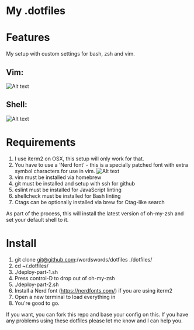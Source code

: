 # My .dotfiles

# Features

My setup with custom settings for bash, zsh and vim.

## Vim:

![Alt text](https://i.imgur.com/LsisDfP.png "My vim setup")

## Shell:

![Alt text](https://i.imgur.com/IN1SwL7.png "My zsh setup")

# Requirements

1. I use iterm2 on OSX, this setup will only work for that. 
2. You have to use a ‘Nerd font’ - this is a specially patched font with extra symbol characters for use in vim.
![Alt text](https://i.imgur.com/TOMXk1o.png "iTerm 2 setup")
3. vim must be installed via homebrew
4. git must be installed and setup with ssh for github
5. eslint must be installed for JavaScript linting
6. shellcheck must be installed for Bash linting
7. Ctags can be optionally installed via brew for Ctag-like search

As part of the process, this will install the latest version of oh-my-zsh and set your default shell to it.

# Install

1. git clone git@github.com:/wordswords/dotfiles ./dotfiles/
2. cd ~/.dotfiles/
3. ./deploy-part-1.sh
3. Press control-D to drop out of oh-my-zsh
4. ./deploy-part-2.sh
5. Install a Nerd font (https://nerdfonts.com/) if you are using iterm2
6. Open a new terminal to load everything in
7. You're good to go.

If you want, you can fork this repo and base your config on this. If you have any problems using these dotfiles please let me know and I can help you.

